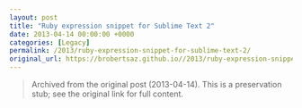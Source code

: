 ```yaml
---
layout: post
title: "Ruby expression snippet for Sublime Text 2"
date: 2013-04-14 00:00:00 +0000
categories: [Legacy]
permalink: /2013/ruby-expression-snippet-for-sublime-text-2/
original_url: https://brobertsaz.github.io//2013/ruby-expression-snippet-for-sublime-text-2/
---
```


> Archived from the original post (2013-04-14). This is a preservation stub; see the original link for full content.


